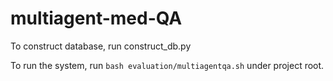 # multiagent-med-QA

To construct database, run construct_db.py

To run the system, run `bash evaluation/multiagentqa.sh` under project root.

